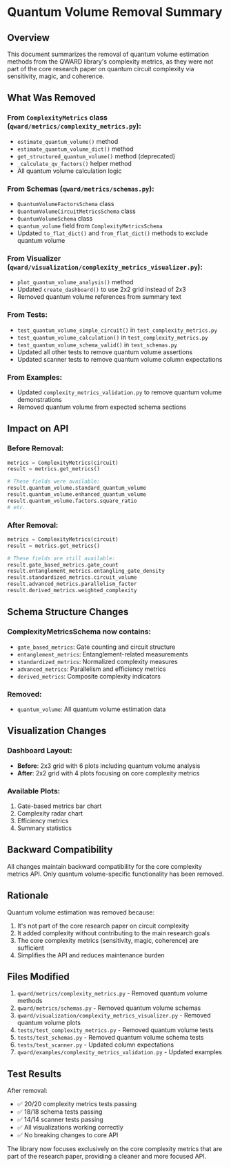 # Quantum Volume Removal Summary

## Overview
This document summarizes the removal of quantum volume estimation methods from the QWARD library's complexity metrics, as they were not part of the core research paper on quantum circuit complexity via sensitivity, magic, and coherence.

## What Was Removed

### From `ComplexityMetrics` class (`qward/metrics/complexity_metrics.py`):
- `estimate_quantum_volume()` method
- `estimate_quantum_volume_dict()` method  
- `get_structured_quantum_volume()` method (deprecated)
- `_calculate_qv_factors()` helper method
- All quantum volume calculation logic

### From Schemas (`qward/metrics/schemas.py`):
- `QuantumVolumeFactorsSchema` class
- `QuantumVolumeCircuitMetricsSchema` class
- `QuantumVolumeSchema` class
- `quantum_volume` field from `ComplexityMetricsSchema`
- Updated `to_flat_dict()` and `from_flat_dict()` methods to exclude quantum volume

### From Visualizer (`qward/visualization/complexity_metrics_visualizer.py`):
- `plot_quantum_volume_analysis()` method
- Updated `create_dashboard()` to use 2x2 grid instead of 2x3
- Removed quantum volume references from summary text

### From Tests:
- `test_quantum_volume_simple_circuit()` in `test_complexity_metrics.py`
- `test_quantum_volume_calculation()` in `test_complexity_metrics.py`
- `test_quantum_volume_schema_valid()` in `test_schemas.py`
- Updated all other tests to remove quantum volume assertions
- Updated scanner tests to remove quantum volume column expectations

### From Examples:
- Updated `complexity_metrics_validation.py` to remove quantum volume demonstrations
- Removed quantum volume from expected schema sections

## Impact on API

### Before Removal:
```python
metrics = ComplexityMetrics(circuit)
result = metrics.get_metrics()

# These fields were available:
result.quantum_volume.standard_quantum_volume
result.quantum_volume.enhanced_quantum_volume
result.quantum_volume.factors.square_ratio
# etc.
```

### After Removal:
```python
metrics = ComplexityMetrics(circuit)
result = metrics.get_metrics()

# These fields are still available:
result.gate_based_metrics.gate_count
result.entanglement_metrics.entangling_gate_density
result.standardized_metrics.circuit_volume
result.advanced_metrics.parallelism_factor
result.derived_metrics.weighted_complexity
```

## Schema Structure Changes

### ComplexityMetricsSchema now contains:
- `gate_based_metrics`: Gate counting and circuit structure
- `entanglement_metrics`: Entanglement-related measurements
- `standardized_metrics`: Normalized complexity measures
- `advanced_metrics`: Parallelism and efficiency metrics
- `derived_metrics`: Composite complexity indicators

### Removed:
- `quantum_volume`: All quantum volume estimation data

## Visualization Changes

### Dashboard Layout:
- **Before**: 2x3 grid with 6 plots including quantum volume analysis
- **After**: 2x2 grid with 4 plots focusing on core complexity metrics

### Available Plots:
1. Gate-based metrics bar chart
2. Complexity radar chart
3. Efficiency metrics
4. Summary statistics

## Backward Compatibility

All changes maintain backward compatibility for the core complexity metrics API. Only quantum volume-specific functionality has been removed.

## Rationale

Quantum volume estimation was removed because:
1. It's not part of the core research paper on circuit complexity
2. It added complexity without contributing to the main research goals
3. The core complexity metrics (sensitivity, magic, coherence) are sufficient
4. Simplifies the API and reduces maintenance burden

## Files Modified

1. `qward/metrics/complexity_metrics.py` - Removed quantum volume methods
2. `qward/metrics/schemas.py` - Removed quantum volume schemas
3. `qward/visualization/complexity_metrics_visualizer.py` - Removed quantum volume plots
4. `tests/test_complexity_metrics.py` - Removed quantum volume tests
5. `tests/test_schemas.py` - Removed quantum volume schema tests
6. `tests/test_scanner.py` - Updated column expectations
7. `qward/examples/complexity_metrics_validation.py` - Updated examples

## Test Results

After removal:
- ✅ 20/20 complexity metrics tests passing
- ✅ 18/18 schema tests passing  
- ✅ 14/14 scanner tests passing
- ✅ All visualizations working correctly
- ✅ No breaking changes to core API

The library now focuses exclusively on the core complexity metrics that are part of the research paper, providing a cleaner and more focused API. 